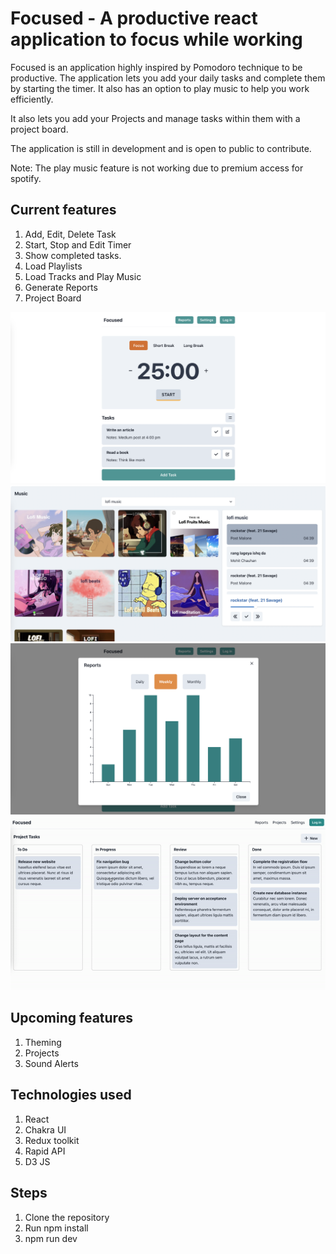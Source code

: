 # Focused - A productive react application to focus while working

Focused is an application highly inspired by Pomodoro technique to be productive. The application lets you add your daily tasks and complete them by starting the timer. It also has an option to play music to help you work efficiently.

It also lets you add your Projects and manage tasks within them with a project board.

The application is still in development and is open to public to contribute.

Note: The play music feature is not working due to premium access for spotify.

## Current features

1. Add, Edit, Delete Task
2. Start, Stop and Edit Timer
3. Show completed tasks.
4. Load Playlists
5. Load Tracks and Play Music
6. Generate Reports
7. Project Board

![Home](screenshots/home_1.1.0.png)
![Music](screenshots/music.png)
![Reports](screenshots/reports.png)
![Tasks](screenshots/tasks.gif)

## Upcoming features

1. Theming
2. Projects
3. Sound Alerts

## Technologies used

1. React
2. Chakra UI
3. Redux toolkit
4. Rapid API
5. D3 JS

## Steps

1. Clone the repository
2. Run npm install
3. npm run dev

